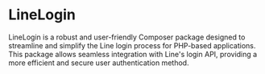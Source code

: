 # LineLogin
LineLogin is a robust and user-friendly Composer package designed to streamline and simplify the Line login process for PHP-based applications. This package allows seamless integration with Line's login API, providing a more efficient and secure user authentication method.
